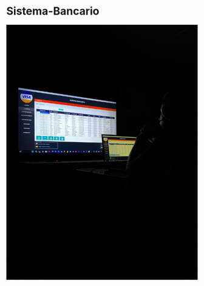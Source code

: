 # Sistema-Bancario

<img align="center" src="https://github.com/CesarM4rtinez/CesarM4rtinez/blob/main/IMG_1359.jpeg?raw=true" alt="ovi-pw" />
